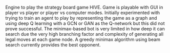 Engine to play the strategy board game HIVE. Game is playable with GUI in player vs player or player vs computer modes.
Initially experimented with trying to train an agent to play by representing the game as a graph and using deep Q learning with a GCN or GAN 
as the Q-network but this did not prove successful. The minimax-based bot is very limited in how deep it can search due the very high 
branching factor and complexity of generating all legal moves at each game node. A greedy minimax algorithm using beam search currently provides the best opponent.

